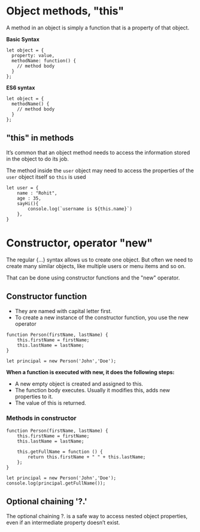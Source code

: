 # Object methods, "this"

A method in an object is simply a function that is a property of that object.

**Basic Syntax**

```JS
let object = {
  property: value,
  methodName: function() {
    // method body
  }
};
```

**ES6 syntax**
```JS
let object = {
  methodName() {
    // method body
  }
};
```

## "this" in methods

It’s common that an object method needs to access the information stored in the object to do its job.

The method inside the `user` object may need to access the properties of the `user` object itself so `this` is used

```JS
let user = {
    name : "Rohit",
    age : 35,
    sayHi(){
        console.log(`username is ${this.name}`)
    },
}
```

# Constructor, operator "new"

The regular {...} syntax allows us to create one object. But often we need to create many similar objects, like multiple users or menu items and so on.

That can be done using constructor functions and the "new" operator.

## Constructor function

- They are named with capital letter first.
- To create a new instance of the constructor function, you use the new operator

```JS
function Person(firstName, lastName) {
    this.firstName = firstName;
    this.lastName = lastName;
}

let principal = new Person('John','Doe');
```

**When a function is executed with new, it does the following steps:**

- A new empty object is created and assigned to this.
- The function body executes. Usually it modifies this, adds new properties to it.
- The value of this is returned.

### Methods in constructor

```JS
function Person(firstName, lastName) {
    this.firstName = firstName;
    this.lastName = lastName;

    this.getFullName = function () {
        return this.firstName + " " + this.lastName;
    };
}

let principal = new Person('John','Doe');
console.log(principal.getFullName());
```

## Optional chaining '?.'

The optional chaining ?. is a safe way to access nested object properties, even if an intermediate property doesn’t exist.